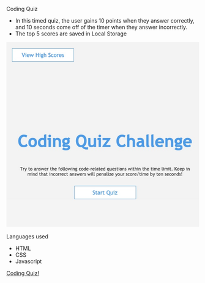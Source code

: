 Coding Quiz

* In this timed quiz, the user gains 10 points when they answer correctly, and 10 seconds come off of the timer when they answer incorrectly.
* The top 5 scores are saved in Local Storage

![screenshot of project](screenshot.jpg)

Languages used
* HTML
* CSS
* Javascript

[Coding Quiz!](https://cassie-s.github.io/code-quiz/index.html)
